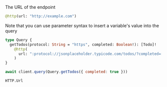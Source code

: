 The URL of the endpoint

```graphql
@http(url: "http://example.com")
```

Note that you can use parameter syntax to insert a variable's value into the query

```graphql
type Query {
  getTodos(protocol: String = "https", completed: Boolean!): [Todo]!
    @http(
      url: ":protocol://jsonplaceholder.typicode.com/todos/?completed=:completed"
    )
}
```

```javascript
await client.query(Query.getTodos({ completed: true }))
```

```snapshot
HTTP.Url
```
